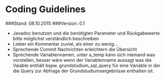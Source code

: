 # Coding Guidelines #
###Stand: 08.10.2015
###Version: 0.1

- Javadoc benutzen und die benötigten Parameter und Rückgabewerte bitte möglichst verständlich beschreiben
- Lieber ein Kommentar zuviel, als einer zu wenig...
- Sprechende Commit Nachrichten erleichtern die Übersicht
- Sprechende Variablennamen, unter a_temp kann sich niemand was vorstellen, besser wäre wenn der Variablenname aussagt was die Vaiable enthält bspw. grundstudium_sql_query für eine Variable in der die Query zur Abfrage der Grundstudiumsergebnisse enthalten ist.

